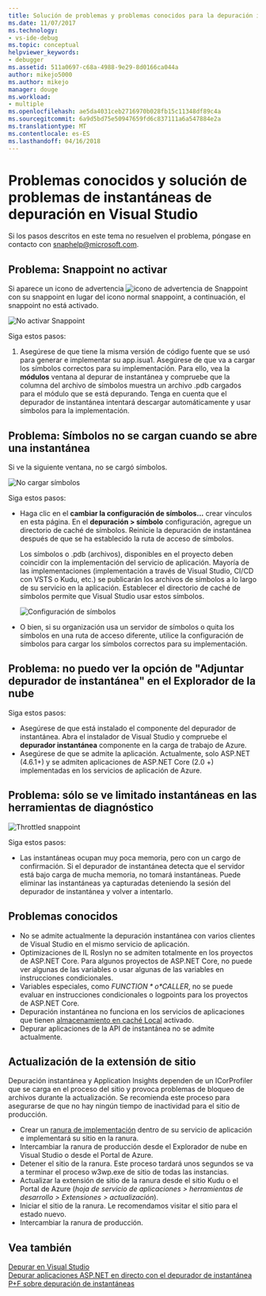 ```yaml
---
title: Solución de problemas y problemas conocidos para la depuración instantánea | Documentos de Microsoft
ms.date: 11/07/2017
ms.technology:
- vs-ide-debug
ms.topic: conceptual
helpviewer_keywords:
- debugger
ms.assetid: 511a0697-c68a-4988-9e29-8d0166ca044a
author: mikejo5000
ms.author: mikejo
manager: douge
ms.workload:
- multiple
ms.openlocfilehash: ae5da4031ceb2716970b028fb15c11348df89c4a
ms.sourcegitcommit: 6a9d5bd75e50947659fd6c837111a6a547884e2a
ms.translationtype: MT
ms.contentlocale: es-ES
ms.lasthandoff: 04/16/2018
---
```

# <a name="troubleshooting-and-known-issues-for-snapshot-debugging-in-visual-studio"></a>Problemas conocidos y solución de problemas de instantáneas de depuración en Visual Studio

Si los pasos descritos en este tema no resuelven el problema, póngase en contacto con snaphelp@microsoft.com.

## <a name="issue-snappoint-does-not-turn-on"></a>Problema: Snappoint no activar

Si aparece un icono de advertencia ![icono de advertencia de Snappoint](../debugger/media/snapshot-troubleshooting-snappoint-warning-icon.png "icono de advertencia Snappoint") con su snappoint en lugar del icono normal snappoint, a continuación, el snappoint no está activado.

![No activar Snappoint](../debugger/media/snapshot-troubleshooting-dont-turn-on.png "Snappoint no activar")

Siga estos pasos:

1. Asegúrese de que tiene la misma versión de código fuente que se usó para generar e implementar su app.isua1. Asegúrese de que va a cargar los símbolos correctos para su implementación. Para ello, vea la **módulos** ventana al depurar de instantánea y compruebe que la columna del archivo de símbolos muestra un archivo .pdb cargados para el módulo que se está depurando. Tenga en cuenta que el depurador de instantánea intentará descargar automáticamente y usar símbolos para la implementación.

## <a name="issue-symbols-do-not-load-when-i-open-a-snapshot"></a>Problema: Símbolos no se cargan cuando se abre una instantánea

Si ve la siguiente ventana, no se cargó símbolos.

![No cargar símbolos](../debugger/media/snapshot-troubleshooting-symbols-wont-load.png "no cargar símbolos")

Siga estos pasos:

- Haga clic en el **cambiar la configuración de símbolos...** crear vínculos en esta página. En el **depuración > símbolo** configuración, agregue un directorio de caché de símbolos. Reinicie la depuración de instantánea después de que se ha establecido la ruta de acceso de símbolos.

   Los símbolos o .pdb (archivos), disponibles en el proyecto deben coincidir con la implementación del servicio de aplicación. Mayoría de las implementaciones (implementación a través de Visual Studio, CI/CD con VSTS o Kudu, etc.) se publicarán los archivos de símbolos a lo largo de su servicio en la aplicación. Establecer el directorio de caché de símbolos permite que Visual Studio usar estos símbolos.

   ![Configuración de símbolos](../debugger/media/snapshot-troubleshooting-symbol-settings.png "configuración de símbolos")

- O bien, si su organización usa un servidor de símbolos o quita los símbolos en una ruta de acceso diferente, utilice la configuración de símbolos para cargar los símbolos correctos para su implementación.

## <a name="issue-i-cannot-see-the-attach-snapshot-debugger-option-in-the-cloud-explorer"></a>Problema: no puedo ver la opción de "Adjuntar depurador de instantánea" en el Explorador de la nube

Siga estos pasos:

- Asegúrese de que está instalado el componente del depurador de instantánea. Abra el instalador de Visual Studio y compruebe el **depurador instantánea** componente en la carga de trabajo de Azure.
- Asegúrese de que se admite la aplicación. Actualmente, solo ASP.NET (4.6.1+) y se admiten aplicaciones de ASP.NET Core (2.0 +) implementadas en los servicios de aplicación de Azure.

## <a name="issue-i-only-see-throttled-snapshots-in-the-diagnostic-tools"></a>Problema: sólo se ve limitado instantáneas en las herramientas de diagnóstico

![Throttled snappoint](../debugger/media/snapshot-troubleshooting-throttled-snapshots.png "limitadas snappoint")

Siga estos pasos:

- Las instantáneas ocupan muy poca memoria, pero con un cargo de confirmación. Si el depurador de instantánea detecta que el servidor está bajo carga de mucha memoria, no tomará instantáneas. Puede eliminar las instantáneas ya capturadas deteniendo la sesión del depurador de instantánea y volver a intentarlo.

## <a name="known-issues"></a>Problemas conocidos

- No se admite actualmente la depuración instantánea con varios clientes de Visual Studio en el mismo servicio de aplicación.
- Optimizaciones de IL Roslyn no se admiten totalmente en los proyectos de ASP.NET Core. Para algunos proyectos de ASP.NET Core, no puede ver algunas de las variables o usar algunas de las variables en instrucciones condicionales. 
- Variables especiales, como *$FUNCTION* o *$CALLER*, no se puede evaluar en instrucciones condicionales o logpoints para los proyectos de ASP.NET Core.
- Depuración instantánea no funciona en los servicios de aplicaciones que tienen [almacenamiento en caché Local](/azure/app-service/app-service-local-cache) activado.
- Depurar aplicaciones de la API de instantánea no se admite actualmente.

## <a name="site-extension-upgrade"></a>Actualización de la extensión de sitio

Depuración instantánea y Application Insights dependen de un ICorProfiler que se carga en el proceso del sitio y provoca problemas de bloqueo de archivos durante la actualización. Se recomienda este proceso para asegurarse de que no hay ningún tiempo de inactividad para el sitio de producción.

- Crear un [ranura de implementación](/azure/app-service/web-sites-staged-publishing) dentro de su servicio de aplicación e implementará su sitio en la ranura.
- Intercambiar la ranura de producción desde el Explorador de nube en Visual Studio o desde el Portal de Azure.
- Detener el sitio de la ranura. Este proceso tardará unos segundos se va a terminar el proceso w3wp.exe de sitio de todas las instancias.
- Actualizar la extensión de sitio de la ranura desde el sitio Kudu o el Portal de Azure (*hoja de servicio de aplicaciones > herramientas de desarrollo > Extensiones > actualización*).
- Iniciar el sitio de la ranura. Le recomendamos visitar el sitio para el estado nuevo.
- Intercambiar la ranura de producción.

## <a name="see-also"></a>Vea también

[Depurar en Visual Studio](../debugger/index.md)  
[Depurar aplicaciones ASP.NET en directo con el depurador de instantánea](../debugger/debug-live-azure-applications.md)  
[P+F sobre depuración de instantáneas](../debugger/debug-live-azure-apps-faq.md)  
